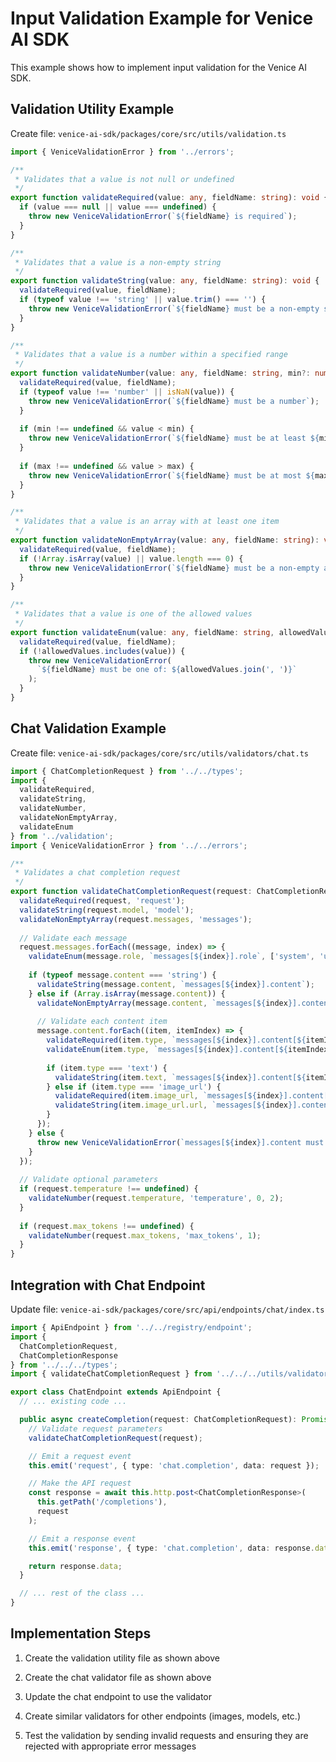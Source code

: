 # Input Validation Example for Venice AI SDK

This example shows how to implement input validation for the Venice AI SDK.

## Validation Utility Example

Create file: `venice-ai-sdk/packages/core/src/utils/validation.ts`

```typescript
import { VeniceValidationError } from '../errors';

/**
 * Validates that a value is not null or undefined
 */
export function validateRequired(value: any, fieldName: string): void {
  if (value === null || value === undefined) {
    throw new VeniceValidationError(`${fieldName} is required`);
  }
}

/**
 * Validates that a value is a non-empty string
 */
export function validateString(value: any, fieldName: string): void {
  validateRequired(value, fieldName);
  if (typeof value !== 'string' || value.trim() === '') {
    throw new VeniceValidationError(`${fieldName} must be a non-empty string`);
  }
}

/**
 * Validates that a value is a number within a specified range
 */
export function validateNumber(value: any, fieldName: string, min?: number, max?: number): void {
  validateRequired(value, fieldName);
  if (typeof value !== 'number' || isNaN(value)) {
    throw new VeniceValidationError(`${fieldName} must be a number`);
  }
  
  if (min !== undefined && value < min) {
    throw new VeniceValidationError(`${fieldName} must be at least ${min}`);
  }
  
  if (max !== undefined && value > max) {
    throw new VeniceValidationError(`${fieldName} must be at most ${max}`);
  }
}

/**
 * Validates that a value is an array with at least one item
 */
export function validateNonEmptyArray(value: any, fieldName: string): void {
  validateRequired(value, fieldName);
  if (!Array.isArray(value) || value.length === 0) {
    throw new VeniceValidationError(`${fieldName} must be a non-empty array`);
  }
}

/**
 * Validates that a value is one of the allowed values
 */
export function validateEnum(value: any, fieldName: string, allowedValues: any[]): void {
  validateRequired(value, fieldName);
  if (!allowedValues.includes(value)) {
    throw new VeniceValidationError(
      `${fieldName} must be one of: ${allowedValues.join(', ')}`
    );
  }
}
```

## Chat Validation Example

Create file: `venice-ai-sdk/packages/core/src/utils/validators/chat.ts`

```typescript
import { ChatCompletionRequest } from '../../types';
import { 
  validateRequired, 
  validateString, 
  validateNumber, 
  validateNonEmptyArray,
  validateEnum
} from '../validation';
import { VeniceValidationError } from '../../errors';

/**
 * Validates a chat completion request
 */
export function validateChatCompletionRequest(request: ChatCompletionRequest): void {
  validateRequired(request, 'request');
  validateString(request.model, 'model');
  validateNonEmptyArray(request.messages, 'messages');
  
  // Validate each message
  request.messages.forEach((message, index) => {
    validateEnum(message.role, `messages[${index}].role`, ['system', 'user', 'assistant']);
    
    if (typeof message.content === 'string') {
      validateString(message.content, `messages[${index}].content`);
    } else if (Array.isArray(message.content)) {
      validateNonEmptyArray(message.content, `messages[${index}].content`);
      
      // Validate each content item
      message.content.forEach((item, itemIndex) => {
        validateRequired(item.type, `messages[${index}].content[${itemIndex}].type`);
        validateEnum(item.type, `messages[${index}].content[${itemIndex}].type`, ['text', 'image_url']);
        
        if (item.type === 'text') {
          validateString(item.text, `messages[${index}].content[${itemIndex}].text`);
        } else if (item.type === 'image_url') {
          validateRequired(item.image_url, `messages[${index}].content[${itemIndex}].image_url`);
          validateString(item.image_url.url, `messages[${index}].content[${itemIndex}].image_url.url`);
        }
      });
    } else {
      throw new VeniceValidationError(`messages[${index}].content must be a string or an array`);
    }
  });
  
  // Validate optional parameters
  if (request.temperature !== undefined) {
    validateNumber(request.temperature, 'temperature', 0, 2);
  }
  
  if (request.max_tokens !== undefined) {
    validateNumber(request.max_tokens, 'max_tokens', 1);
  }
}
```

## Integration with Chat Endpoint

Update file: `venice-ai-sdk/packages/core/src/api/endpoints/chat/index.ts`

```typescript
import { ApiEndpoint } from '../../registry/endpoint';
import {
  ChatCompletionRequest,
  ChatCompletionResponse
} from '../../../types';
import { validateChatCompletionRequest } from '../../../utils/validators/chat';

export class ChatEndpoint extends ApiEndpoint {
  // ... existing code ...

  public async createCompletion(request: ChatCompletionRequest): Promise<ChatCompletionResponse> {
    // Validate request parameters
    validateChatCompletionRequest(request);

    // Emit a request event
    this.emit('request', { type: 'chat.completion', data: request });

    // Make the API request
    const response = await this.http.post<ChatCompletionResponse>(
      this.getPath('/completions'),
      request
    );

    // Emit a response event
    this.emit('response', { type: 'chat.completion', data: response.data });

    return response.data;
  }

  // ... rest of the class ...
}
```

## Implementation Steps

1. Create the validation utility file as shown above

2. Create the chat validator file as shown above

3. Update the chat endpoint to use the validator

4. Create similar validators for other endpoints (images, models, etc.)

5. Test the validation by sending invalid requests and ensuring they are rejected with appropriate error messages